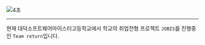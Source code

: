 ![4초](https://github.com/Team-return/.github/assets/103028187/c0b0b34d-b114-4641-b509-d815f5f98fe8)


------------------------------------------
현재 대덕소프트웨어마이스터고등학교에서 학교의 취업전형 프로젝트 `JOBIS`를 진행중인 `Team return`입니다.
